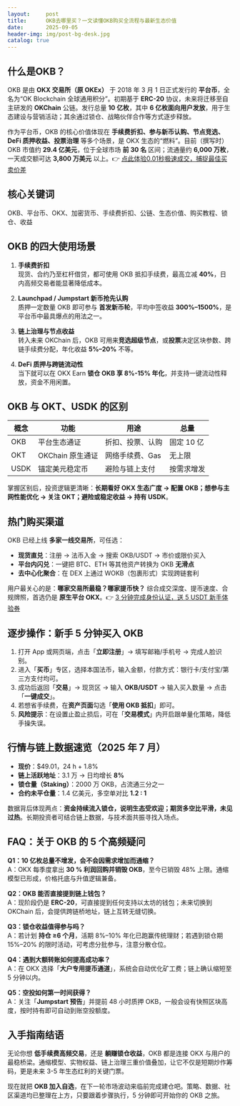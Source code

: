 ```yaml
---
layout:     post
title:      OKB去哪里买？一文读懂OKB购买全流程与最新生态价值
date:       2025-09-05
header-img: img/post-bg-desk.jpg
catalog: true
---
```


## 什么是OKB？
OKB 是由 **OKX 交易所（原 OKEx）** 于 2018 年 3 月 1 日正式发行的 **平台币**，全名为“OK Blockchain 全球通用积分”。初期基于 **ERC-20** 协议，未来将迁移至自主研发的 **OKChain** 公链。发行总量 **10 亿枚**，其中 **6 亿枚面向用户发放**，用于生态建设与营销活动；其余通过锁仓、战略伙伴合作等方式逐步释放。

作为平台币，OKB 的核心价值体现在 **手续费折扣、参与新币认购、节点竞选、DeFi 质押收益、投票治理** 等多个场景，是 OKX 生态的“燃料”。目前（撰写时）OKB 市值约 **29.4 亿美元**，位于全球市场 **前 30 名** 区间；流通量约 **6,000 万枚**，一天成交额可达 **3,800 万美元** 以上。👉 [点此体验0.01秒极速成交，捕捉最佳买卖价差](https://okxdog.com/)

## 核心关键词
OKB、平台币、OKX、加密货币、手续费折扣、公链、生态价值、购买教程、锁仓、收益

## OKB 的四大使用场景
1. **手续费折扣**  
   现货、合约乃至杠杆借贷，都可使用 OKB 抵扣手续费，最高立减 **40%**，日内高频交易者能显著降低成本。

2. **Launchpad / Jumpstart 新币抢先认购**  
   质押一定数量 OKB 即可参与 **首发新币轮**，平均中签收益 **300%–1500%**，是平台币中最具爆点的用法之一。

3. **链上治理与节点收益**  
   转入未来 OKChain 后，OKB 可用来**竞选超级节点**，或**投票**决定区块参数、跨链手续费分配，年化收益 **5%–20%** 不等。

4. **DeFi 质押与跨链流动性**  
   当下就可以在 OKX Earn **锁仓 OKB 享 8%-15% 年化**，并支持一键流动性释放，资金不用闲置。

## OKB 与 OKT、USDK 的区别
| 概念 | 功能 | 用途 | 总量 |
|---|---|---|---|
| OKB | 平台生态通证 | 折扣、投票、认购 | 固定 10 亿 |
| OKT | OKChain 原生通证 | 网络手续费、Gas | 无上限 |
| USDK | 锚定美元稳定币 | 避险与链上支付 | 按需求增发 |

掌握区别后，投资逻辑更清晰：**长期看好 OKX 生态广度 → 配置 OKB；想参与主网性能优化 → 关注 OKT；避险或稳定收益 → 持有 USDK**。

## 热门购买渠道
OKB 已经上线 **多家一线交易所**，可任选：  
- **现货直兑**：注册 → 法币入金 → 搜索 OKB/USDT → 市价或限价买入  
- **平台内闪兑**：一键把 BTC、ETH 等其他资产转换为 OKB **无滑点**  
- **去中心化聚合**：在 DEX 上通过 WOKB（包裹形式）实现跨链套利  

用户最关心的是：**哪家交易所最稳？哪家提币快？** 综合成交深度、提币速度、合规牌照，首选仍是 **原生平台 OKX**。👉 [3 分钟完成身份认证，送 5 USDT 新手体验券](https://okxdog.com/)

## 逐步操作：新手 5 分钟买入 OKB
1. 打开 App 或网页端，点击「**立即注册**」→ 填写邮箱/手机号 → 完成人脸识别。  
2. 进入「**买币**」专区，选择本国法币，输入金额，付款方式：银行卡/支付宝/第三方支付均可。  
3. 成功后返回「**交易**」→ 现货区 → 输入 **OKB/USDT** → 输入买入数量 → 点击「**一键成交**」。  
4. 若想省手续费，在**资产页面**勾选「**使用 OKB 抵扣**」即可。  
5. **风险提示**：在设置止盈止损后，可在「**交易模式**」内开启跟单量化策略，降低手操失误。

## 行情与链上数据速览（2025 年 7 月）
- **现价**：$49.01，24 h + 1.8%  
- **链上活跃地址**：3.1 万 → 日均增长 **8%**  
- **锁仓量（Staking）**：2000 万 OKB，占流通三分之一  
- **合约未平仓量**：1.4 亿美元，多空单对比 **1.2 : 1**

数据背后体现两点：**资金持续流入锁仓，说明生态受欢迎；期货多空比平滑，未见过热**。长期投资者可结合链上数据，与技术面共振寻找入场点。

## FAQ：关于 OKB 的 5 个高频疑问
**Q1：10 亿枚总量不增发，会不会因需求增加而通缩？**  
A：OKX 每季度拿出 **30 % 利润回购并销毁 OKB**，至今已销毁 48% 上限。通缩模型已形成，价格托底与升值逻辑兼备。  

**Q2：OKB 能否直接提到链上钱包？**  
A：现阶段仍是 **ERC-20**，可直接提到任何支持以太坊的钱包；未来切换到 OKChain 后，会提供跨链桥地址，链上互转无缝切换。  

**Q3：锁仓收益值得参与吗？**  
A：若计划 **持仓 ≥6 个月**，活期 8%–10% 年化已跑赢传统理财；若遇到锁仓期 15%–20% 的限时活动，可考虑分批参与，注意分散仓位。  

**Q4：遇到大额转账如何提高成功率？**  
A：在 OKX 选择「**大户专用提币通道**」，系统会自动优化矿工费；链上确认缩短至 5 分钟以内。  

**Q5：空投如何第一时间获得？**  
A：关注「**Jumpstart 预告**」并提前 48 小时质押 OKB，一般会设有快照区块高度，按时持有即可自动到账空投额度。

## 入手指南结语
无论你想 **低手续费高频交易**，还是 **躺赚锁仓收益**，OKB 都是连接 OKX 与用户的最稳桥梁。通缩模型、实物权益、链上治理三重价值叠加，让它不仅是短期炒作筹码，更是未来 3-5 年生态红利的关键门票。

现在就把 **OKB 加入自选**，在下一轮市场波动来临前完成建仓吧。策略、数据、社区渠道均已整理在上方，只要跟着步骤执行，5 分钟即可开始你的 OKB 之旅。